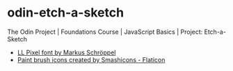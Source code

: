 # odin-etch-a-sketch
The Odin Project | Foundations Course | JavaScript Basics | Project: Etch-a-Sketch

* <a href="https://www.dafont.com/es/markus-schroppel.d1142">LL Pixel font by Markus Schröppel</a>
* <a href="https://www.flaticon.com/free-icons/paint-brush" title="paint brush icons">Paint brush icons created by Smashicons - Flaticon</a>